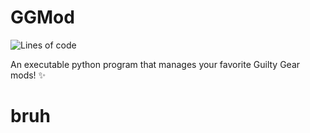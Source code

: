 # GGMod
![Lines of code](https://img.shields.io/tokei/lines/github/pepbutler/ggmod)

An executable python program that manages your favorite Guilty Gear mods! ✨

# bruh
